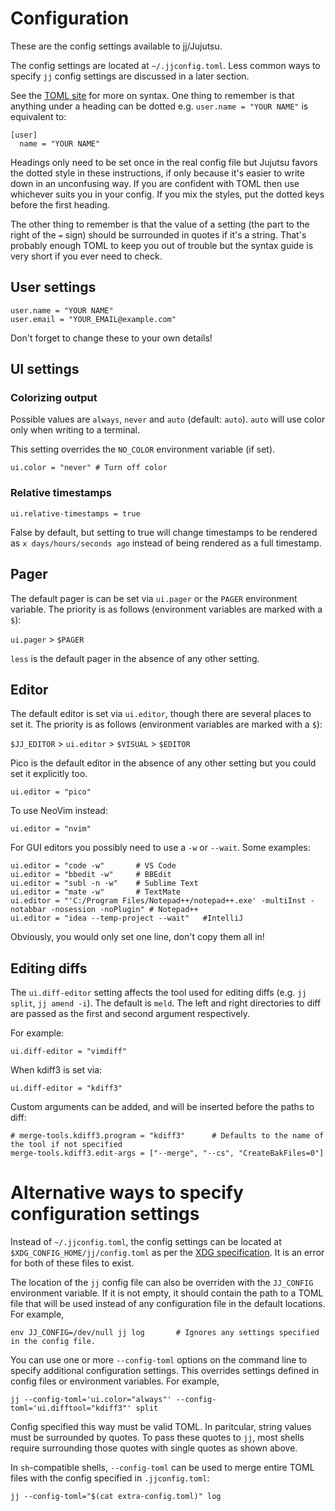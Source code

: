# Configuration

These are the config settings available to jj/Jujutsu.

The config settings are located at `~/.jjconfig.toml`. Less common ways
to specify `jj` config settings are discussed in a later section.

See the [TOML site](https://toml.io/en/) for more on syntax.
One thing to remember is that anything under a heading can be dotted
e.g. `user.name = "YOUR NAME"` is equivalent to:

    [user]
      name = "YOUR NAME"

Headings only need to be set once in the real config file but Jujutsu
favors the dotted style in these instructions, if only because it's
easier to write down in an unconfusing way. If you are confident with
TOML then use whichever suits you in your config. If you mix the styles,
put the dotted keys before the first heading.

The other thing to remember is that the value of a setting (the part
to the right of the `=` sign) should be surrounded in quotes if it's
a string.  That's probably enough TOML to keep you out of trouble but
the syntax guide is very short if you ever need to check.


## User settings

    user.name = "YOUR NAME" 
    user.email = "YOUR_EMAIL@example.com"

Don't forget to change these to your own details!


## UI settings

### Colorizing output

Possible values are `always`, `never` and `auto` (default: `auto`). 
`auto` will use color only when writing to a terminal. 

This setting overrides the `NO_COLOR` environment variable (if set).

    ui.color = "never" # Turn off color

### Relative timestamps

    ui.relative-timestamps = true

False by default, but setting to true will change timestamps to be rendered
as `x days/hours/seconds ago` instead of being rendered as a full timestamp.


## Pager

The default pager is can be set via `ui.pager` or the `PAGER` environment
variable.
The priority is as follows (environment variables are marked with a `$`):

`ui.pager` > `$PAGER`

`less` is the default pager in the absence of any other setting.


## Editor

The default editor is set via `ui.editor`, though there are several
places to set it.  The priority is as follows (environment variables
are marked with a `$`):

`$JJ_EDITOR` > `ui.editor` > `$VISUAL` > `$EDITOR`

Pico is the default editor in the absence of any other setting but you
could set it explicitly too.

    ui.editor = "pico"

To use NeoVim instead:

    ui.editor = "nvim"

For GUI editors you possibly need to use a `-w` or `--wait`. Some examples:

    ui.editor = "code -w"       # VS Code
    ui.editor = "bbedit -w"     # BBEdit
    ui.editor = "subl -n -w"    # Sublime Text
    ui.editor = "mate -w"       # TextMate
    ui.editor = "'C:/Program Files/Notepad++/notepad++.exe' -multiInst -notabbar -nosession -noPlugin" # Notepad++
    ui.editor = "idea --temp-project --wait"   #IntelliJ

Obviously, you would only set one line, don't copy them all in!


## Editing diffs

The `ui.diff-editor` setting affects the tool used for editing diffs (e.g.
`jj split`, `jj amend -i`).  The default is `meld`. The left and right
directories to diff are passed as the first and second argument respectively.

For example:

    ui.diff-editor = "vimdiff"

When kdiff3 is set via:

    ui.diff-editor = "kdiff3"

Custom arguments can be added, and will be inserted before the paths
to diff:

    # merge-tools.kdiff3.program = "kdiff3"      # Defaults to the name of the tool if not specified
    merge-tools.kdiff3.edit-args = ["--merge", "--cs", "CreateBakFiles=0"]


# Alternative ways to specify configuration settings

Instead of `~/.jjconfig.toml`, the config settings can be located at
`$XDG_CONFIG_HOME/jj/config.toml` as per the [XDG specification].
It is an error for both of these files to exist.

[XDG specification]: https://specifications.freedesktop.org/basedir-spec/basedir-spec-latest.html

The location of the `jj` config file can also be overriden with the
`JJ_CONFIG` environment variable. If it is not empty, it should contain
the path to a TOML file that will be used instead of any configuration
file in the default locations. For example,

    env JJ_CONFIG=/dev/null jj log       # Ignores any settings specified in the config file.

You can use one or more `--config-toml` options on the command line to
specify additional configuration settings. This overrides settings
defined in config files or environment variables. For example,

    jj --config-toml='ui.color="always"' --config-toml='ui.difftool="kdiff3"' split

Config specified this way must be valid TOML. In paritcular, string
values must be surrounded by quotes. To pass these quotes to `jj`, most
shells require surrounding those quotes with single quotes as shown above.

In `sh`-compatible shells, `--config-toml` can be used to merge entire TOML
files with the config specified in `.jjconfig.toml`:

    jj --config-toml="$(cat extra-config.toml)" log

